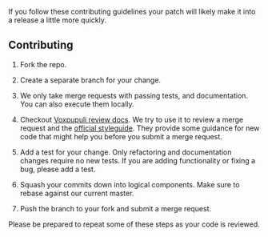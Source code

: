 If you follow these contributing guidelines your patch
will likely make it into a release a little more quickly.

## Contributing

1. Fork the repo.

2. Create a separate branch for your change.

3. We only take merge requests with passing tests, and documentation. You can also execute them locally.

4. Checkout [Voxpupuli review docs](https://voxpupuli.org/docs/#reviewing-a-module-pr). We try to
   use it to review a merge request and the [official styleguide](https://puppet.com/docs/puppet/6.0/style_guide.html).
   They provide some guidance for new code that might help you before you submit a merge request.

5. Add a test for your change. Only refactoring and documentation
   changes require no new tests. If you are adding functionality
   or fixing a bug, please add a test.

6. Squash your commits down into logical components. Make sure to rebase
   against our current master.

7. Push the branch to your fork and submit a merge request.

Please be prepared to repeat some of these steps as your code is reviewed.
